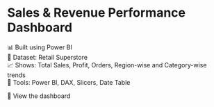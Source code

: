 # Sales & Revenue Performance Dashboard

📊 Built using Power BI  
🛒 Dataset: Retail Superstore  
📈 Shows: Total Sales, Profit, Orders, Region-wise and Category-wise trends  
🎯 Tools: Power BI, DAX, Slicers, Date Table

🔗 View the dashboard 

